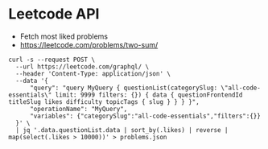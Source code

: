 # Leetcode API

- Fetch most liked problems
- <https://leetcode.com/problems/two-sum/>

```shell
curl -s --request POST \
  --url https://leetcode.com/graphql/ \
  --header 'Content-Type: application/json' \
  --data '{
      "query": "query MyQuery { questionList(categorySlug: \"all-code-essentials\" limit: 9999 filters: {}) { data { questionFrontendId titleSlug likes difficulty topicTags { slug } } } }",
      "operationName": "MyQuery",
      "variables": {"categorySlug":"all-code-essentials","filters":{}}
  }' \
  | jq '.data.questionList.data | sort_by(.likes) | reverse | map(select(.likes > 10000))' > problems.json
```
